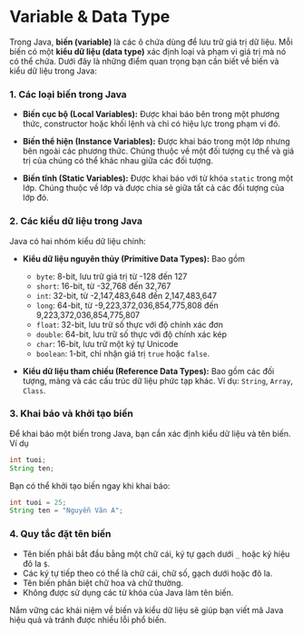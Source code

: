 # Variable & Data Type

Trong Java, **biến (variable)** là các ô chứa dùng để lưu trữ giá trị dữ liệu. Mỗi biến có một **kiểu dữ liệu (data type)** xác định loại và phạm vi giá trị mà nó có thể chứa. Dưới đây là những điểm quan trọng bạn cần biết về biến và kiểu dữ liệu trong Java:

### 1. Các loại biến trong Java

- **Biến cục bộ (Local Variables):** Được khai báo bên trong một phương thức, constructor hoặc khối lệnh và chỉ có hiệu lực trong phạm vi đó.

- **Biến thể hiện (Instance Variables):** Được khai báo trong một lớp nhưng bên ngoài các phương thức. Chúng thuộc về một đối tượng cụ thể và giá trị của chúng có thể khác nhau giữa các đối tượng.

- **Biến tĩnh (Static Variables):** Được khai báo với từ khóa `static` trong một lớp. Chúng thuộc về lớp và được chia sẻ giữa tất cả các đối tượng của lớp đó.

### 2. Các kiểu dữ liệu trong Java

Java có hai nhóm kiểu dữ liệu chính:

- **Kiểu dữ liệu nguyên thủy (Primitive Data Types):** Bao gồm
  - `byte`: 8-bit, lưu trữ giá trị từ -128 đến 127
  - `short`: 16-bit, từ -32,768 đến 32,767
  - `int`: 32-bit, từ -2,147,483,648 đến 2,147,483,647
  - `long`: 64-bit, từ -9,223,372,036,854,775,808 đến 9,223,372,036,854,775,807
  - `float`: 32-bit, lưu trữ số thực với độ chính xác đơn
  - `double`: 64-bit, lưu trữ số thực với độ chính xác kép
  - `char`: 16-bit, lưu trữ một ký tự Unicode
  - `boolean`: 1-bit, chỉ nhận giá trị `true` hoặc `false`. 

- **Kiểu dữ liệu tham chiếu (Reference Data Types):** Bao gồm các đối tượng, mảng và các cấu trúc dữ liệu phức tạp khác. Ví dụ: `String`, `Array`, `Class`. 

### 3. Khai báo và khởi tạo biến

Để khai báo một biến trong Java, bạn cần xác định kiểu dữ liệu và tên biến. Ví dụ


```java
int tuoi;
String ten;
```


Bạn có thể khởi tạo biến ngay khi khai báo:


```java
int tuoi = 25;
String ten = "Nguyễn Văn A";
```


### 4. Quy tắc đặt tên biến

- Tên biến phải bắt đầu bằng một chữ cái, ký tự gạch dưới `_` hoặc ký hiệu đô la `$`.
- Các ký tự tiếp theo có thể là chữ cái, chữ số, gạch dưới hoặc đô la.
- Tên biến phân biệt chữ hoa và chữ thường.
- Không được sử dụng các từ khóa của Java làm tên biến.

Nắm vững các khái niệm về biến và kiểu dữ liệu sẽ giúp bạn viết mã Java hiệu quả và tránh được nhiều lỗi phổ biến. 